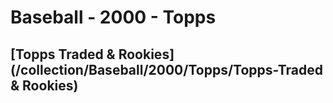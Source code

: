 # Baseball - 2000 - Topps
## [Topps Traded & Rookies](/collection/Baseball/2000/Topps/Topps-Traded & Rookies)
